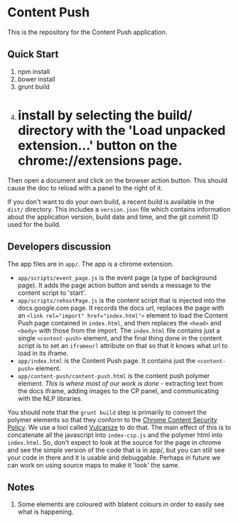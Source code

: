 # Content Push

This is the repository for the Content Push application.

## Quick Start

1. npm install
1. bower install
1. grunt build
1. # install by selecting the build/ directory with the 'Load unpacked extension...' button on the chrome://extensions page.

Then open a document and click on the browser action button. This should cause the doc to reload with a panel to the right of it.

If you don't want to do your own build, a recent build is available in the `dist/` directory. This includes a `version.json` file which contains information about the application version, build date and time, and the git commit ID used for the build.

## Developers discussion

The app files are in `app/`.
The app is a chrome extension.
* `app/scripts/event_page.js` is the event page (a type of background page). It adds the page action button and sends a message to the content script to 'start'.
* `app/scripts/rehostPage.js` is the content script that is injected into the docs.google.com page. It records the docs url, replaces the page with an `<link rel="import" href="index.html">` element to load the Content Push page contained in `index.html`, and then replaces the `<head>` and `<body>` with those from the import. The `index.html` file contains just a single `<content-push>` element, and the final thing done in the content script is to set an `iframeurl` attribute on that so that it knows what url to load in its iframe.
* `app/index.html` is the Content Push page. It contains just the `<content-push>` element.
* `app/content-push/content-push.html` is the content push polymer element. *This is where most of our work is done* - extracting text from the docs iframe, adding images to the CP panel, and communicating with the NLP libraries.

You should note that the `grunt build` step is primarily to convert the polymer elements so that they conform to the [Chrome Content Security Policy](http://www.polymer-project.org/resources/faq.html#csp). We use a tool called [Vulcanize](https://github.com/Polymer/grunt-vulcanize) to do that. The main effect of this is to concatenate all the javascript into `index-csp.js` and the polymer html into `index.html`. So, don't expect to look at the source for the page in chrome and see the simple version of the code that is in app/, but you can still see your code in there and it is usable and debuggable. Perhaps in future we can work on using source maps to make it 'look' the same.

## Notes

1. Some elements are coloured with blatent colours in order to easily see what is happening.
